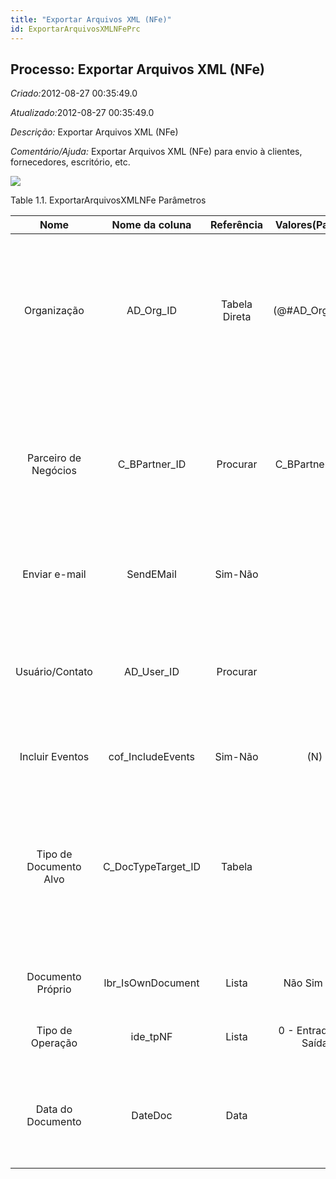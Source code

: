 ```yaml
---
title: "Exportar Arquivos XML (NFe)"
id: ExportarArquivosXMLNFePrc
---
```

<div id="d93864e1" class="section chapter">

<div class="titlepage">

<div>

<div>

## Processo: Exportar Arquivos XML (NFe)

</div>

</div>

</div>

<span class="emphasis"> *Criado:*</span>2012-08-27 00:35:49.0

<span class="emphasis">*Atualizado:*</span>2012-08-27 00:35:49.0

<span class="emphasis"> *Descrição:* </span>Exportar Arquivos XML (NFe)

<span class="emphasis"> *Comentário/Ajuda:* </span>Exportar Arquivos XML
(NFe) para envio à clientes, fornecedores, escritório, etc.

![](/img/manual/ExportarArquivosXMLNFe.png)

<div id="d93864e22" class="table">

<div class="table-title">

Table 1.1. ExportarArquivosXMLNFe
Parâmetros

</div>

<div class="table-contents">

|          Nome          |    Nome da coluna    |  Referência   |    Valores(Padrão)    |                               Descrição                                |                                                                                                 Comentário/Ajuda                                                                                                  |
| :--------------------: | :------------------: | :-----------: | :-------------------: | :--------------------------------------------------------------------: | :---------------------------------------------------------------------------------------------------------------------------------------------------------------------------------------------------------------: |
|      Organização       |     AD\_Org\_ID      | Tabela Direta |   (@\#AD\_Org\_ID@)   |               Entidade organizacional dentro da Empresa                |                            Uma "Organização" é uma unidade de sua "Empresa" ou "Entidade Legal" - os exemplos são loja, departamento. Você pode compartilhar dados entre organizações.                            |
|  Parceiro de Negócios  |   C\_BPartner\_ID    |   Procurar    |   C\_BPartner (Trx)   |                  Identifica um Parceiro de Negócios.                   |                       Um "Parceiro de Negócios" é qualquer um com quem você transaciona. Isto pode incluir Fornecedores, Clientes, Funcionários, Vendedores, Representantes de Venda, etc.                        |
|     Enviar e-mail      |      SendEMail       |    Sim-Não    |                       |                Habilita o envio de documentos por email                |                                                                     Envia emails com documentos anexados (ex. Fatura, Aviso de Entrega, etc.)                                                                     |
|    Usuário/Contato     |     AD\_User\_ID     |   Procurar    |                       | Usuário dentro do Sistema - Interno ou Contato de Parceiro de Negócios |                                  O Usuário identifica um usuário único e exclusivo dentro do sistema. Este poderia ser um usuário interno ou um contato de parceiro de negócios                                   |
|    Incluir Eventos     |  cof\_IncludeEvents  |    Sim-Não    |          (N)          |                Inclui anexos de eventos da Nota Fiscal                 |                                                                                                       null                                                                                                        |
| Tipo de Documento Alvo | C\_DocTypeTarget\_ID |    Tabela     |                       |            Tipo de Documento Alvo para converter documentos            | Você pode converter tipos de documento (por exemplo de Oferta para Pedido ou Fatura). A conversão é então refletida no tipo atual. Este processamento é iniciado ao se selecionar a Ação de Documento apropriada. |
|   Documento Próprio    |  lbr\_IsOwnDocument  |     Lista     |     Não Sim ('Y')     |              Identifica se este é um documento da empresa              |                                                                                   Identifica se este é um documento da empresa                                                                                    |
|    Tipo de Operação    |      ide\_tpNF       |     Lista     | 0 - Entrada 1 - Saída |                 Define o Tipo de Operação do Documento                 |                                                                                              0 - Entradas 1 - Saídas                                                                                              |
|   Data do Documento    |       DateDoc        |     Data      |                       |                           Data do Documento                            |                                                 A "Data do Documento" indica a data em que o documento foi gerado. Ela pode ser ou não a mesma da data contábil.                                                  |

</div>

</div>

  

</div>
